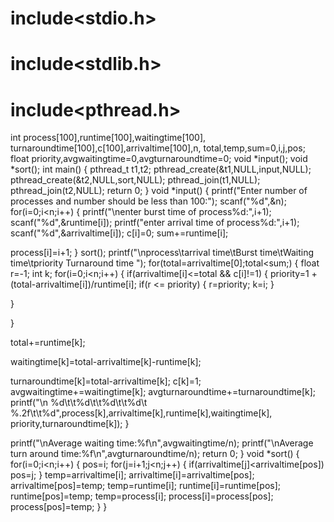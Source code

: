 # include<stdio.h>
# include<stdlib.h>
# include<pthread.h>
int process[100],runtime[100],waitingtime[100],
turnaroundtime[100],c[100],arrivaltime[100],n,
total,temp,sum=0,i,j,pos;
float priority,avgwaitingtime=0,avgturnaroundtime=0;
void *input();
void *sort();
int main()
{
pthread_t t1,t2;
pthread_create(&t1,NULL,input,NULL);
pthread_create(&t2,NULL,sort,NULL);
pthread_join(t1,NULL);
pthread_join(t2,NULL);
return 0;
}
void *input()
{
printf("Enter number of processes and number should be less than
100:");
scanf("%d",&n);
for(i=0;i<n;i++)
{
printf("\nenter burst time of process%d:",i+1);
scanf("%d",&runtime[i]);
printf("enter arrival time of process%d:",i+1);
scanf("%d",&arrivaltime[i]);
c[i]=0;
sum+=runtime[i];

process[i]=i+1;
}
sort();
printf("\nprocess\tarrival time\tBurst time\tWaiting
time\tpriority Turnaround time ");
for(total=arrivaltime[0];total<sum;)
{
float r=-1;
int k;
for(i=0;i<n;i++)
{
if(arrivaltime[i]<=total && c[i]!=1)
{
priority=1 + (total-arrivaltime[i])/runtime[i];
if(r <= priority)
{
r=priority;
k=i;
}

}

}


total+=runtime[k];

waitingtime[k]=total-arrivaltime[k]-runtime[k];

turnaroundtime[k]=total-arrivaltime[k];
c[k]=1;
avgwaitingtime+=waitingtime[k];
avgturnaroundtime+=turnaroundtime[k];
printf("\n %d\t\t%d\t\t%d\t\t%d\t
%.2f\t\t%d",process[k],arrivaltime[k],runtime[k],waitingtime[k],
priority,turnaroundtime[k]);
}

printf("\nAverage waiting time:%f\n",avgwaitingtime/n);
printf("\nAverage turn around time:%f\n",avgturnaroundtime/n);
return 0;
}
void *sort()
{
for(i=0;i<n;i++)
{
pos=i;
for(j=i+1;j<n;j++)
{
if(arrivaltime[j]<arrivaltime[pos])
pos=j;
}
temp=arrivaltime[i];
arrivaltime[i]=arrivaltime[pos];
arrivaltime[pos]=temp;
temp=runtime[i];
runtime[i]=runtime[pos];
runtime[pos]=temp;
temp=process[i];
process[i]=process[pos];
process[pos]=temp;
}
}

